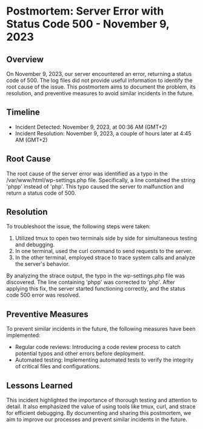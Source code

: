 # Postmortem: Server Error with Status Code 500 - November 9, 2023

## Overview

On November 9, 2023, our server encountered an error, returning a status code of 500. The log files did not provide useful information to identify the root cause of the issue. This postmortem aims to document the problem, its resolution, and preventive measures to avoid similar incidents in the future.

## Timeline

* Incident Detected: November 9, 2023, at 00:36 AM (GMT+2)
* Incident Resolution: November 9, 2023, a couple of hours later at 4:45 AM (GMT+2)

## Root Cause

The root cause of the server error was identified as a typo in the /var/www/html/wp-settings.php file. Specifically, a line contained the string 'phpp' instead of 'php'. This typo caused the server to malfunction and return a status code of 500.

## Resolution

To troubleshoot the issue, the following steps were taken:

1. Utilized tmux to open two terminals side by side for simultaneous testing and debugging.
2. In one terminal, used the curl command to send requests to the server.
3. In the other terminal, employed strace to trace system calls and analyze the server's behavior.

By analyzing the strace output, the typo in the wp-settings.php file was discovered. The line containing 'phpp' was corrected to 'php'. After applying this fix, the server started functioning correctly, and the status code 500 error was resolved.

## Preventive Measures

To prevent similar incidents in the future, the following measures have been implemented:

* Regular code reviews: Introducing a code review process to catch potential typos and other errors before deployment.
* Automated testing: Implementing automated tests to verify the integrity of critical files and configurations.

## Lessons Learned

This incident highlighted the importance of thorough testing and attention to detail. It also emphasized the value of using tools like tmux, curl, and strace for efficient debugging. By documenting and sharing this postmortem, we aim to improve our processes and prevent similar incidents in the future.
